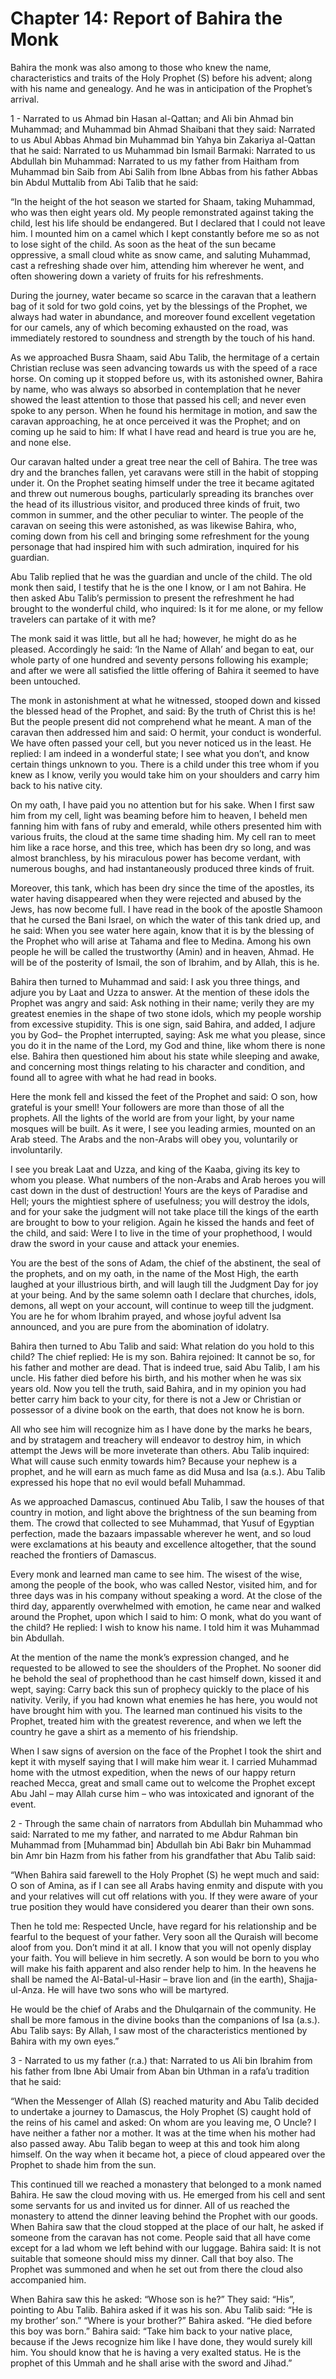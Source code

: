 Chapter 14: Report of Bahira the Monk
=====================================

Bahira the monk was also among to those who knew the name,
characteristics and traits of the Holy Prophet (S) before his advent;
along with his name and genealogy. And he was in anticipation of the
Prophet’s arrival.

1 - Narrated to us Ahmad bin Hasan al-Qattan; and Ali bin Ahmad bin
Muhammad; and Muhammad bin Ahmad Shaibani that they said: Narrated to us
Abul Abbas Ahmad bin Muhammad bin Yahya bin Zakariya al-Qattan that he
said: Narrated to us Muhammad bin Ismail Barmaki: Narrated to us
Abdullah bin Muhammad: Narrated to us my father from Haitham from
Muhammad bin Saib from Abi Salih from Ibne Abbas from his father Abbas
bin Abdul Muttalib from Abi Talib that he said:

“In the height of the hot season we started for Shaam, taking Muhammad,
who was then eight years old. My people remonstrated against taking the
child, lest his life should be endangered. But I declared that I could
not leave him. I mounted him on a camel which I kept constantly before
me so as not to lose sight of the child. As soon as the heat of the sun
became oppressive, a small cloud white as snow came, and saluting
Muhammad, cast a refreshing shade over him, attending him wherever he
went, and often showering down a variety of fruits for his refreshments.

During the journey, water became so scarce in the caravan that a
leathern bag of it sold for two gold coins, yet by the blessings of the
Prophet, we always had water in abundance, and moreover found excellent
vegetation for our camels, any of which becoming exhausted on the road,
was immediately restored to soundness and strength by the touch of his
hand.

As we approached Busra Shaam, said Abu Talib, the hermitage of a certain
Christian recluse was seen advancing towards us with the speed of a race
horse. On coming up it stopped before us, with its astonished owner,
Bahira by name, who was always so absorbed in contemplation that he
never showed the least attention to those that passed his cell; and
never even spoke to any person. When he found his hermitage in motion,
and saw the caravan approaching, he at once perceived it was the
Prophet; and on coming up he said to him: If what I have read and heard
is true you are he, and none else.

Our caravan halted under a great tree near the cell of Bahira. The tree
was dry and the branches fallen, yet caravans were still in the habit of
stopping under it. On the Prophet seating himself under the tree it
became agitated and threw out numerous boughs, particularly spreading
its branches over the head of its illustrious visitor, and produced
three kinds of fruit, two common in summer, and the other peculiar to
winter. The people of the caravan on seeing this were astonished, as was
likewise Bahira, who, coming down from his cell and bringing some
refreshment for the young personage that had inspired him with such
admiration, inquired for his guardian.

Abu Talib replied that he was the guardian and uncle of the child. The
old monk then said, I testify that he is the one I know, or I am not
Bahira. He then asked Abu Talib’s permission to present the refreshment
he had brought to the wonderful child, who inquired: Is it for me alone,
or my fellow travelers can partake of it with me?

The monk said it was little, but all he had; however, he might do as he
pleased. Accordingly he said: ‘In the Name of Allah’ and began to eat,
our whole party of one hundred and seventy persons following his
example; and after we were all satisfied the little offering of Bahira
it seemed to have been untouched.

The monk in astonishment at what he witnessed, stooped down and kissed
the blessed head of the Prophet, and said: By the truth of Christ this
is he! But the people present did not comprehend what he meant. A man of
the caravan then addressed him and said: O hermit, your conduct is
wonderful. We have often passed your cell, but you never noticed us in
the least. He replied: I am indeed in a wonderful state; I see what you
don’t, and know certain things unknown to you. There is a child under
this tree whom if you knew as I know, verily you would take him on your
shoulders and carry him back to his native city.

On my oath, I have paid you no attention but for his sake. When I first
saw him from my cell, light was beaming before him to heaven, I beheld
men fanning him with fans of ruby and emerald, while others presented
him with various fruits, the cloud at the same time shading him. My cell
ran to meet him like a race horse, and this tree, which has been dry so
long, and was almost branchless, by his miraculous power has become
verdant, with numerous boughs, and had instantaneously produced three
kinds of fruit.

Moreover, this tank, which has been dry since the time of the apostles,
its water having disappeared when they were rejected and abused by the
Jews, has now become full. I have read in the book of the apostle
Shamoon that he cursed the Bani Israel, on which the water of this tank
dried up, and he said: When you see water here again, know that it is by
the blessing of the Prophet who will arise at Tahama and flee to Medina.
Among his own people he will be called the trustworthy (Amin) and in
heaven, Ahmad. He will be of the posterity of Ismail, the son of
Ibrahim, and by Allah, this is he.

Bahira then turned to Muhammad and said: I ask you three things, and
adjure you by Laat and Uzza to answer. At the mention of these idols the
Prophet was angry and said: Ask nothing in their name; verily they are
my greatest enemies in the shape of two stone idols, which my people
worship from excessive stupidity. This is one sign, said Bahira, and
added, I adjure you by God– the Prophet interrupted, saying: Ask me what
you please, since you do it in the name of the Lord, my God and thine,
like whom there is none else. Bahira then questioned him about his state
while sleeping and awake, and concerning most things relating to his
character and condition, and found all to agree with what he had read in
books.

Here the monk fell and kissed the feet of the Prophet and said: O son,
how grateful is your smell! Your followers are more than those of all
the prophets. All the lights of the world are from your light, by your
name mosques will be built. As it were, I see you leading armies,
mounted on an Arab steed. The Arabs and the non-Arabs will obey you,
voluntarily or involuntarily.

I see you break Laat and Uzza, and king of the Kaaba, giving its key to
whom you please. What numbers of the non-Arabs and Arab heroes you will
cast down in the dust of destruction! Yours are the keys of Paradise and
Hell; yours the mightiest sphere of usefulness; you will destroy the
idols, and for your sake the judgment will not take place till the kings
of the earth are brought to bow to your religion. Again he kissed the
hands and feet of the child, and said: Were I to live in the time of
your prophethood, I would draw the sword in your cause and attack your
enemies.

You are the best of the sons of Adam, the chief of the abstinent, the
seal of the prophets, and on my oath, in the name of the Most High, the
earth laughed at your illustrious birth, and will laugh till the
Judgment Day for joy at your being. And by the same solemn oath I
declare that churches, idols, demons, all wept on your account, will
continue to weep till the judgment. You are he for whom Ibrahim prayed,
and whose joyful advent Isa announced, and you are pure from the
abomination of idolatry.

Bahira then turned to Abu Talib and said: What relation do you hold to
this child? The chief replied: He is my son. Bahira rejoined: It cannot
be so, for his father and mother are dead. That is indeed true, said Abu
Talib, I am his uncle. His father died before his birth, and his mother
when he was six years old. Now you tell the truth, said Bahira, and in
my opinion you had better carry him back to your city, for there is not
a Jew or Christian or possessor of a divine book on the earth, that does
not know he is born.

All who see him will recognize him as I have done by the marks he bears,
and by stratagem and treachery will endeavor to destroy him, in which
attempt the Jews will be more inveterate than others. Abu Talib
inquired: What will cause such enmity towards him? Because your nephew
is a prophet, and he will earn as much fame as did Musa and Isa (a.s.).
Abu Talib expressed his hope that no evil would befall Muhammad.

As we approached Damascus, continued Abu Talib, I saw the houses of that
country in motion, and light above the brightness of the sun beaming
from them. The crowd that collected to see Muhammad, that Yusuf of
Egyptian perfection, made the bazaars impassable wherever he went, and
so loud were exclamations at his beauty and excellence altogether, that
the sound reached the frontiers of Damascus.

Every monk and learned man came to see him. The wisest of the wise,
among the people of the book, who was called Nestor, visited him, and
for three days was in his company without speaking a word. At the close
of the third day, apparently overwhelmed with emotion, he came near and
walked around the Prophet, upon which I said to him: O monk, what do you
want of the child? He replied: I wish to know his name. I told him it
was Muhammad bin Abdullah.

At the mention of the name the monk’s expression changed, and he
requested to be allowed to see the shoulders of the Prophet. No sooner
did he behold the seal of prophethood than he cast himself down, kissed
it and wept, saying: Carry back this sun of prophecy quickly to the
place of his nativity. Verily, if you had known what enemies he has
here, you would not have brought him with you. The learned man continued
his visits to the Prophet, treated him with the greatest reverence, and
when we left the country he gave a shirt as a memento of his friendship.

When I saw signs of aversion on the face of the Prophet I took the shirt
and kept it with myself saying that I will make him wear it. I carried
Muhammad home with the utmost expedition, when the news of our happy
return reached Mecca, great and small came out to welcome the Prophet
except Abu Jahl – may Allah curse him – who was intoxicated and ignorant
of the event.

2 - Through the same chain of narrators from Abdullah bin Muhammad who
said: Narrated to me my father, and narrated to me Abdur Rahman bin
Muhammad from [Muhammad bin] Abdullah bin Abi Bakr bin Muhammad bin Amr
bin Hazm from his father from his grandfather that Abu Talib said:

“When Bahira said farewell to the Holy Prophet (S) he wept much and
said: O son of Amina, as if I can see all Arabs having enmity and
dispute with you and your relatives will cut off relations with you. If
they were aware of your true position they would have considered you
dearer than their own sons.

Then he told me: Respected Uncle, have regard for his relationship and
be fearful to the bequest of your father. Very soon all the Quraish will
become aloof from you. Don’t mind it at all. I know that you will not
openly display your faith. You will believe in him secretly. A son would
be born to you who will make his faith apparent and also render help to
him. In the heavens he shall be named the Al-Batal-ul-Hasir – brave lion
and (in the earth), Shajja-ul-Anza. He will have two sons who will be
martyred.

He would be the chief of Arabs and the Dhulqarnain of the community. He
shall be more famous in the divine books than the companions of Isa
(a.s.). Abu Talib says: By Allah, I saw most of the characteristics
mentioned by Bahira with my own eyes.”

3 - Narrated to us my father (r.a.) that: Narrated to us Ali bin Ibrahim
from his father from Ibne Abi Umair from Aban bin Uthman in a rafa’u
tradition that he said:

“When the Messenger of Allah (S) reached maturity and Abu Talib decided
to undertake a journey to Damascus, the Holy Prophet (S) caught hold of
the reins of his camel and asked: On whom are you leaving me, O Uncle? I
have neither a father nor a mother. It was at the time when his mother
had also passed away. Abu Talib began to weep at this and took him along
himself. On the way when it became hot, a piece of cloud appeared over
the Prophet to shade him from the sun.

This continued till we reached a monastery that belonged to a monk named
Bahira. He saw the cloud moving with us. He emerged from his cell and
sent some servants for us and invited us for dinner. All of us reached
the monastery to attend the dinner leaving behind the Prophet with our
goods. When Bahira saw that the cloud stopped at the place of our halt,
he asked if someone from the caravan has not come. People said that all
have come except for a lad whom we left behind with our luggage. Bahira
said: It is not suitable that someone should miss my dinner. Call that
boy also. The Prophet was summoned and when he set out from there the
cloud also accompanied him.

When Bahira saw this he asked: “Whose son is he?” They said: “His”,
pointing to Abu Talib. Bahira asked if it was his son. Abu Talib said:
“He is my brother’ son.” “Where is your brother?” Bahira asked. “He died
before this boy was born.” Bahira said: “Take him back to your native
place, because if the Jews recognize him like I have done, they would
surely kill him. You should know that he is having a very exalted
status. He is the prophet of this Ummah and he shall arise with the
sword and Jihad.”


